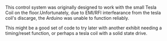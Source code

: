 This control system was originally designed to work with the small Tesla Coil on the floor.Unfortunately, due to EMI/RFI interfearance from the tesla coil's discarge, the Arduino was unable to function reliably. 

This might be a good set of code to try later with another exhibit needing a timing/reset function, or perhaps a tesla coil with a solid state drive. 
